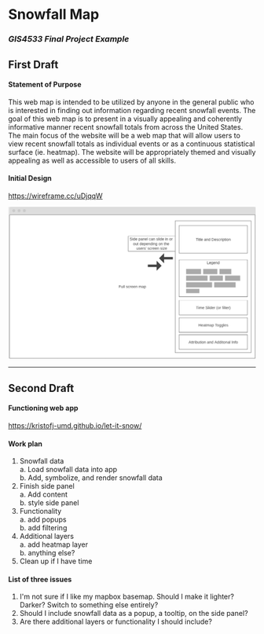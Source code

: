 # Snowfall Map

### _GIS4533 Final Project Example_

## First Draft

#### Statement of Purpose
This web map is intended to be utilized by anyone in the general public who is interested in finding out information regarding recent snowfall events. The goal of this web map is to present in a visually appealing and coherently informative manner recent snowfall totals from across the United States. The main focus of the website will be a web map that will allow users to view recent snowfall totals as individual events or as a continuous statistical surface (ie. heatmap). The website will be appropriately themed and visually appealing as well as accessible to users of all skills.

#### Initial Design
https://wireframe.cc/uDjqqW

![first draft visual](Screen%20Shot%202020-10-23%20at%207.35.25%20AM.png)

---

## Second Draft

#### Functioning web app
https://kristofj-umd.github.io/let-it-snow/

#### Work plan
1. Snowfall data  
  a. Load snowfall data into app  
  b. Add, symbolize, and render snowfall data  
2. Finish side panel  
  a. Add content  
  b. style side panel  
2. Functionality  
  a. add popups  
  b. add filtering  
3. Additional layers  
  a. add heatmap layer  
  b. anything else?  
4. Clean up if I have time  

#### List of three issues
1. I'm not sure if I like my mapbox basemap. Should I make it lighter? Darker? Switch to something else entirely?
2. Should I include snowfall data as a popup, a tooltip, on the side panel?
3. Are there additional layers or functionality I should include?
